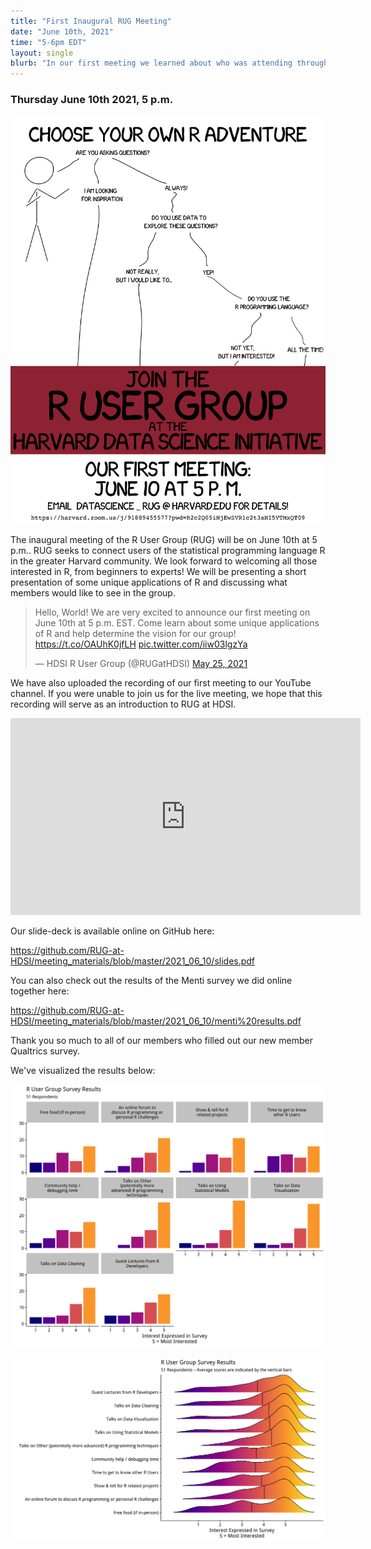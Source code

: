 ```yaml
---
title: "First Inaugural RUG Meeting"
date: "June 10th, 2021"
time: "5-6pm EDT"
layout: single
blurb: "In our first meeting we learned about who was attending through casual conversations and surveys and what people are looking for from our organization."
---
```


### Thursday June 10th 2021, 5 p.m. 

<a href="https://raw.githubusercontent.com/RUG-at-HDSI/meeting_materials/master/2021_06_10/flyer.pdf">
<img src="/assets/images/2021_06_10_flyer.png" />
</a>

The inaugural meeting of the R User Group (RUG) will be on June 10th at 5 p.m..
RUG seeks to connect users of the statistical programming language R in the
greater Harvard community. We look forward to welcoming all those interested in
R, from beginners to experts! We will be presenting a short presentation of
some unique applications of R and discussing what members would like to see in
the group. 

<blockquote class="twitter-tweet"><p lang="en" dir="ltr">Hello, World! We are very excited to announce our first meeting on June 10th at 5 p.m. EST. Come learn about some unique applications of R and help determine the vision for our group! <a href="https://t.co/OAUhK0jfLH">https://t.co/OAUhK0jfLH</a> <a href="https://t.co/iiw03lgzYa">pic.twitter.com/iiw03lgzYa</a></p>&mdash; HDSI R User Group (@RUGatHDSI) <a href="https://twitter.com/RUGatHDSI/status/1397258982251712512?ref_src=twsrc%5Etfw">May 25, 2021</a></blockquote> <script async src="https://platform.twitter.com/widgets.js" charset="utf-8"></script> 


We have also uploaded the recording of our first meeting to our YouTube
channel. If you were unable to join us for the live meeting, we hope that this
recording will serve as an introduction to RUG at HDSI.


<iframe width="560" height="315" src="https://www.youtube.com/embed/EawEjgeYi8Q" title="YouTube video player" frameborder="0" allow="accelerometer; autoplay; clipboard-write; encrypted-media; gyroscope; picture-in-picture" allowfullscreen></iframe>

Our slide-deck is available online on GitHub here:

<https://github.com/RUG-at-HDSI/meeting_materials/blob/master/2021_06_10/slides.pdf>

You can also check out the results of the Menti survey we did online together here:

<https://github.com/RUG-at-HDSI/meeting_materials/blob/master/2021_06_10/menti%20results.pdf>

Thank you so much to all of our members who filled out our new member Qualtrics survey. 

We've visualized the results below: 

![barchart of how interested participants indicated they were in different topics](https://raw.githubusercontent.com/RUG-at-HDSI/meeting_materials/master/2021_06_10/survey%20results%20bar%20chart.png)

![density plot of interest in topics; interest was highest in talks on statistical modeling and other programming techniques](https://raw.githubusercontent.com/RUG-at-HDSI/meeting_materials/master/2021_06_10/survey%20results%20density%20ridges.png)

